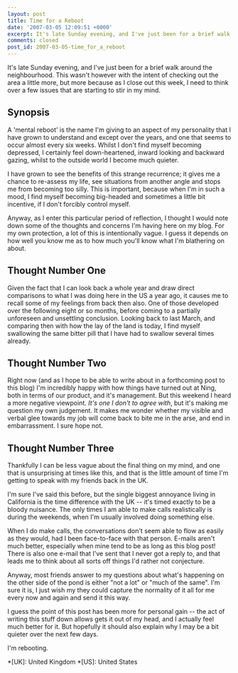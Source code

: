 ```yaml
---
layout: post
title: Time for a Reboot
date: '2007-03-05 12:09:51 +0000'
excerpt: It's late Sunday evening, and I've just been for a brief walk around the neighbourhood. This wasn't however with the intent of checking out the area a little more, but more because as I close out this week, I need to think over a few issues that are starting to stir in my mind.
comments: closed
post_id: 2007-03-05-time_for_a_reboot
---
```

It's late Sunday evening, and I've just been for a brief walk around the neighbourhood. This wasn't however with the intent of checking out the area a little more, but more because as I close out this week, I need to think over a few issues that are starting to stir in my mind.

## Synopsis
A 'mental reboot' is the name I'm giving to an aspect of my personality that I have grown to understand and except over the years, and one that seems to occur almost every six weeks. Whilst I don't find myself becoming depressed, I certainly feel down-heartened, inward looking and backward gazing, whilst to the outside world I become much quieter.

I have grown to see the benefits of this strange recurrence; it gives me a chance to re-assess my life, see situations from another angle and stops me from becoming too silly. This is important, because when I'm in such a mood, I find myself becoming big-headed and sometimes a little bit incentive, if I don't forcibly control myself.

Anyway, as I enter this particular period of reflection, I thought I would note down some of the thoughts and concerns I'm having here on my blog. For my own protection, a lot of this is intentionally vague. I guess it depends on how well you know me as to how much you'll know what I'm blathering on about.

## Thought Number One
Given the fact that I can look back a whole year and draw direct comparisons to what I was doing here in the US a year ago, it causes me to recall some of my feelings from back then also. One of those developed over the following eight or so months, before coming to a partially unforeseen and unsettling conclusion. Looking back to last March, and comparing then with how the lay of the land is today, I find myself swallowing the same bitter pill that I have had to swallow several times already.

## Thought Number Two
Right now (and as I hope to be able to write about in a forthcoming post to this blog) I'm incredibly happy with how things have turned out at Ning, both in terms of our product, and it's management. But this weekend I heard a more negative viewpoint. *It's one I don't to agree with*, but it's making me question my own judgement. It makes me wonder whether my visible and verbal glee towards my job will come back to bite me in the arse, and end in embarrassment. I sure hope not.

## Thought Number Three
Thankfully I can be less vague about the final thing on my mind, and one that is unsurprising at times like this, and that is the little amount of time I'm getting to speak with my friends back in the UK.

I'm sure I've said this before, but the single biggest annoyance living in California is the time difference with the UK -- it's timed exactly to be a bloody nuisance. The only times I am able to make calls realistically is during the weekends, when I'm usually involved doing something else.

When I do make calls, the conversations don't seem able to flow as easily as they would, had I been face-to-face with that person. E-mails aren't much better, especially when mine tend to be as long as this blog post! There is also one e-mail that I've sent that I never got a reply to, and that leads me to think about all sorts off things I'd rather not conjecture.

Anyway, most friends answer to my questions about what's happening on the other side of the pond is either "not a lot" or "much of the same". I'm sure it is, I just wish my they could capture the normality of it all for me every now and again and send it this way.

I guess the point of this post has been more for personal gain -- the act of writing this stuff down allows gets it out of my head, and I actually feel much better for it. But hopefully it should also explain why I may be a bit quieter over the next few days.

I'm rebooting.

*[UK]: United Kingdom
*[US]: United States